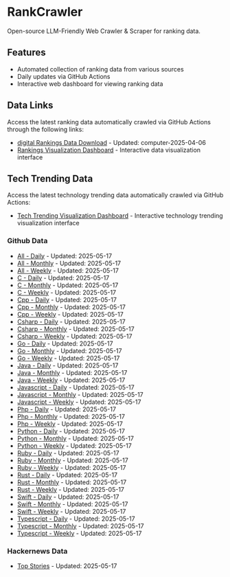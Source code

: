 # RankCrawler

Open-source LLM-Friendly Web Crawler & Scraper for ranking data.

## Features

* Automated collection of ranking data from various sources
* Daily updates via GitHub Actions
* Interactive web dashboard for viewing ranking data


## Data Links

Access the latest ranking data automatically crawled via GitHub Actions through the following links:

* [digital Rankings Data Download](https://github.com/chenjy16/RankCrawler/blob/main/data/1688/digital_computer_2025-04-06.json) - Updated: computer-2025-04-06
* [Rankings Visualization Dashboard](https://chenjy16.github.io/RankCrawler/1688_rankings.html) - Interactive data visualization interface




## Tech Trending Data

Access the latest technology trending data automatically crawled via GitHub Actions:

* [Tech Trending Visualization Dashboard](https://chenjy16.github.io/RankCrawler/tech_trending.html) - Interactive technology trending visualization interface

### Github Data

* [All - Daily](https://github.com/chenjy16/RankCrawler/blob/main/data/github/github_all_daily_2025-05-17.json) - Updated: 2025-05-17
* [All - Monthly](https://github.com/chenjy16/RankCrawler/blob/main/data/github/github_all_monthly_2025-05-17.json) - Updated: 2025-05-17
* [All - Weekly](https://github.com/chenjy16/RankCrawler/blob/main/data/github/github_all_weekly_2025-05-17.json) - Updated: 2025-05-17
* [C - Daily](https://github.com/chenjy16/RankCrawler/blob/main/data/github/github_c_daily_2025-05-17.json) - Updated: 2025-05-17
* [C - Monthly](https://github.com/chenjy16/RankCrawler/blob/main/data/github/github_c_monthly_2025-05-17.json) - Updated: 2025-05-17
* [C - Weekly](https://github.com/chenjy16/RankCrawler/blob/main/data/github/github_c_weekly_2025-05-17.json) - Updated: 2025-05-17
* [Cpp - Daily](https://github.com/chenjy16/RankCrawler/blob/main/data/github/github_cpp_daily_2025-05-17.json) - Updated: 2025-05-17
* [Cpp - Monthly](https://github.com/chenjy16/RankCrawler/blob/main/data/github/github_cpp_monthly_2025-05-17.json) - Updated: 2025-05-17
* [Cpp - Weekly](https://github.com/chenjy16/RankCrawler/blob/main/data/github/github_cpp_weekly_2025-05-17.json) - Updated: 2025-05-17
* [Csharp - Daily](https://github.com/chenjy16/RankCrawler/blob/main/data/github/github_csharp_daily_2025-05-17.json) - Updated: 2025-05-17
* [Csharp - Monthly](https://github.com/chenjy16/RankCrawler/blob/main/data/github/github_csharp_monthly_2025-05-17.json) - Updated: 2025-05-17
* [Csharp - Weekly](https://github.com/chenjy16/RankCrawler/blob/main/data/github/github_csharp_weekly_2025-05-17.json) - Updated: 2025-05-17
* [Go - Daily](https://github.com/chenjy16/RankCrawler/blob/main/data/github/github_go_daily_2025-05-17.json) - Updated: 2025-05-17
* [Go - Monthly](https://github.com/chenjy16/RankCrawler/blob/main/data/github/github_go_monthly_2025-05-17.json) - Updated: 2025-05-17
* [Go - Weekly](https://github.com/chenjy16/RankCrawler/blob/main/data/github/github_go_weekly_2025-05-17.json) - Updated: 2025-05-17
* [Java - Daily](https://github.com/chenjy16/RankCrawler/blob/main/data/github/github_java_daily_2025-05-17.json) - Updated: 2025-05-17
* [Java - Monthly](https://github.com/chenjy16/RankCrawler/blob/main/data/github/github_java_monthly_2025-05-17.json) - Updated: 2025-05-17
* [Java - Weekly](https://github.com/chenjy16/RankCrawler/blob/main/data/github/github_java_weekly_2025-05-17.json) - Updated: 2025-05-17
* [Javascript - Daily](https://github.com/chenjy16/RankCrawler/blob/main/data/github/github_javascript_daily_2025-05-17.json) - Updated: 2025-05-17
* [Javascript - Monthly](https://github.com/chenjy16/RankCrawler/blob/main/data/github/github_javascript_monthly_2025-05-17.json) - Updated: 2025-05-17
* [Javascript - Weekly](https://github.com/chenjy16/RankCrawler/blob/main/data/github/github_javascript_weekly_2025-05-17.json) - Updated: 2025-05-17
* [Php - Daily](https://github.com/chenjy16/RankCrawler/blob/main/data/github/github_php_daily_2025-05-17.json) - Updated: 2025-05-17
* [Php - Monthly](https://github.com/chenjy16/RankCrawler/blob/main/data/github/github_php_monthly_2025-05-17.json) - Updated: 2025-05-17
* [Php - Weekly](https://github.com/chenjy16/RankCrawler/blob/main/data/github/github_php_weekly_2025-05-17.json) - Updated: 2025-05-17
* [Python - Daily](https://github.com/chenjy16/RankCrawler/blob/main/data/github/github_python_daily_2025-05-17.json) - Updated: 2025-05-17
* [Python - Monthly](https://github.com/chenjy16/RankCrawler/blob/main/data/github/github_python_monthly_2025-05-17.json) - Updated: 2025-05-17
* [Python - Weekly](https://github.com/chenjy16/RankCrawler/blob/main/data/github/github_python_weekly_2025-05-17.json) - Updated: 2025-05-17
* [Ruby - Daily](https://github.com/chenjy16/RankCrawler/blob/main/data/github/github_ruby_daily_2025-05-17.json) - Updated: 2025-05-17
* [Ruby - Monthly](https://github.com/chenjy16/RankCrawler/blob/main/data/github/github_ruby_monthly_2025-05-17.json) - Updated: 2025-05-17
* [Ruby - Weekly](https://github.com/chenjy16/RankCrawler/blob/main/data/github/github_ruby_weekly_2025-05-17.json) - Updated: 2025-05-17
* [Rust - Daily](https://github.com/chenjy16/RankCrawler/blob/main/data/github/github_rust_daily_2025-05-17.json) - Updated: 2025-05-17
* [Rust - Monthly](https://github.com/chenjy16/RankCrawler/blob/main/data/github/github_rust_monthly_2025-05-17.json) - Updated: 2025-05-17
* [Rust - Weekly](https://github.com/chenjy16/RankCrawler/blob/main/data/github/github_rust_weekly_2025-05-17.json) - Updated: 2025-05-17
* [Swift - Daily](https://github.com/chenjy16/RankCrawler/blob/main/data/github/github_swift_daily_2025-05-17.json) - Updated: 2025-05-17
* [Swift - Monthly](https://github.com/chenjy16/RankCrawler/blob/main/data/github/github_swift_monthly_2025-05-17.json) - Updated: 2025-05-17
* [Swift - Weekly](https://github.com/chenjy16/RankCrawler/blob/main/data/github/github_swift_weekly_2025-05-17.json) - Updated: 2025-05-17
* [Typescript - Daily](https://github.com/chenjy16/RankCrawler/blob/main/data/github/github_typescript_daily_2025-05-17.json) - Updated: 2025-05-17
* [Typescript - Monthly](https://github.com/chenjy16/RankCrawler/blob/main/data/github/github_typescript_monthly_2025-05-17.json) - Updated: 2025-05-17
* [Typescript - Weekly](https://github.com/chenjy16/RankCrawler/blob/main/data/github/github_typescript_weekly_2025-05-17.json) - Updated: 2025-05-17

### Hackernews Data

* [Top Stories](https://github.com/chenjy16/RankCrawler/blob/main/data/hackernews/hackernews_top_2025-05-17.json) - Updated: 2025-05-17


